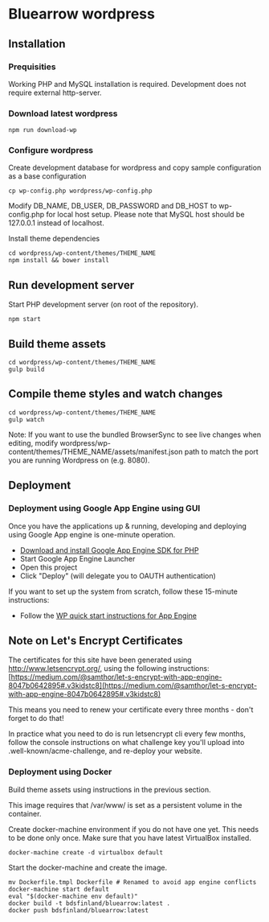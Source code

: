 # Bluearrow wordpress

## Installation

### Prequisities

Working PHP and MySQL installation is required. Development does not require external http-server.

### Download latest wordpress

	npm run download-wp

### Configure wordpress

Create development database for wordpress and copy sample configuration as a base configuration

	cp wp-config.php wordpress/wp-config.php

Modify DB_NAME, DB_USER, DB_PASSWORD and DB_HOST to wp-config.php for local host setup.
Please note that MySQL host should be 127.0.0.1 instead of localhost.

Install theme dependencies

	cd wordpress/wp-content/themes/THEME_NAME
	npm install && bower install

## Run development server

Start PHP development server (on root of the repository).

	npm start

## Build theme assets

	cd wordpress/wp-content/themes/THEME_NAME
	gulp build

## Compile theme styles and watch changes

	cd wordpress/wp-content/themes/THEME_NAME
	gulp watch

Note: If you want to use the bundled BrowserSync to see live changes when
editing, modify wordpress/wp-content/themes/THEME_NAME/assets/manifest.json
path to match the port you are running Wordpress on (e.g. 8080).

## Deployment

### Deployment using Google App Engine using GUI

Once you have the applications up & running, developing and deploying using Google App engine is one-minute operation.

* [Download and install Google App Engine SDK for PHP](https://cloud.google.com/appengine/downloads#Google_App_Engine_SDK_for_PHP)
* Start Google App Engine Launcher
* Open this project
* Click "Deploy" (will delegate you to OAUTH authentication)

If you want to set up the system from scratch, follow these 15-minute instructions:

* Follow the [WP quick start instructions for App Engine](https://googlecloudplatform.github.io/appengine-php-wordpress-starter-project/)

## Note on Let's Encrypt Certificates

The certificates for this site have been generated using http://www.letsencrypt.org/, using the following instructions: [https://medium.com/@samthor/let-s-encrypt-with-app-engine-8047b0642895#.v3kidstc8](https://medium.com/@samthor/let-s-encrypt-with-app-engine-8047b0642895#.v3kidstc8)

This means you need to renew your certificate every three months - don't forget to do that!

In practice what you need to do is run letsencrypt cli every few months, follow the console instructions on what challenge key you'll upload into .well-known/acme-challenge, and re-deploy your website.

### Deployment using Docker

Build theme assets using instructions in the previous section.

This image requires that /var/www/ is set as a persistent volume in the container.

Create docker-machine environment if you do not have one yet. This needs to be done only once. Make sure that you have latest VirtualBox installed.

	docker-machine create -d virtualbox default

Start the docker-machine and create the image.

	mv Dockerfile.tmpl Dockerfile # Renamed to avoid app engine conflicts
	docker-machine start default
	eval "$(docker-machine env default)"
	docker build -t bdsfinland/bluearrow:latest .
	docker push bdsfinland/bluearrow:latest
